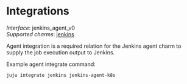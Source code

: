 # Integrations
<!-- vale Canonical.007-Headings-sentence-case = off -->
<!-- this is the name of the integration and stylized lowercase>
### agent
<!-- vale Canonical.007-Headings-sentence-case = on -->

_Interface_: jenkins_agent_v0  
_Supported charms_: [jenkins](https://charmhub.io/jenkins)

Agent integration is a required relation for the Jenkins agent charm to supply the job execution output to Jenkins.

Example agent integrate command: 
```
juju integrate jenkins jenkins-agent-k8s
```
